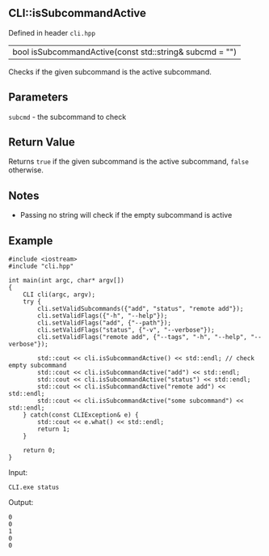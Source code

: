 ## CLI::isSubcommandActive
Defined in header `cli.hpp`

| |
| --- |
| bool isSubcommandActive(const std::string& subcmd = "") |

Checks if the given subcommand is the active subcommand.

## Parameters
`subcmd` - the subcommand to check

## Return Value
Returns `true` if the given subcommand is the active subcommand, `false` otherwise.

## Notes
- Passing no string will check if the empty subcommand is active

## Example
```
#include <iostream>
#include "cli.hpp"

int main(int argc, char* argv[])
{
    CLI cli(argc, argv);
    try {
        cli.setValidSubcommands({"add", "status", "remote add"});
        cli.setValidFlags({"-h", "--help"});
        cli.setValidFlags("add", {"--path"});
        cli.setValidFlags("status", {"-v", "--verbose"});
        cli.setValidFlags("remote add", {"--tags", "-h", "--help", "--verbose"});

        std::cout << cli.isSubcommandActive() << std::endl; // check empty subcommand
        std::cout << cli.isSubcommandActive("add") << std::endl;
        std::cout << cli.isSubcommandActive("status") << std::endl;
        std::cout << cli.isSubcommandActive("remote add") << std::endl;
        std::cout << cli.isSubcommandActive("some subcommand") << std::endl;
    } catch(const CLIException& e) {
        std::cout << e.what() << std::endl;
        return 1;
    }

    return 0;
}
```

Input:
```
CLI.exe status
```

Output:
```
0
0
1
0
0
```